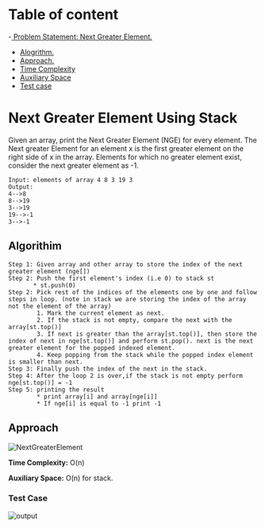 <!-- Table of content -->
# Table of content
-[ Problem Statement: Next Greater Element. ](#nge)
   - [Alogrithm.](#algo)
   - [Approach.](#approach)
   - [Time Complexity](#time)
   - [Auxiliary Space](#space)
   - [Test case](#testcase)
<a name ="nge"></a>
#  Next Greater Element Using Stack

Given an array, print the Next Greater Element (NGE) for every element. The Next greater Element for an element x is the first greater element on the right side of x in the array. Elements for which no greater element exist, consider the next greater element as -1. 
```
Input: elements of array 4 8 3 19 3
Output: 
4-->8
8-->19
3-->19
19-->-1
3-->-1
```
<a name ="algo"></a>
## Algorithim
```
Step 1: Given array and other array to store the index of the next greater element (nge[]) 
Step 2: Push the first element's index (i.e 0) to stack st
       * st.push(0) 
Step 2: Pick rest of the indices of the elements one by one and follow steps in loop. (note in stack we are storing the index of the array not the element of the array)
        1. Mark the current element as next.
        2. If the stack is not empty, compare the next with the array[st.top()]
        3. If next is greater than the array[st.top()], then store the index of next in nge[st.top()] and perform st.pop(). next is the next greater element for the popped indexed element.
        4. Keep popping from the stack while the popped index element is smaller than next. 
Step 3: Finally push the index of the next in the stack.
Step 4: After the loop 2 is over,if the stack is not empty perform nge[st.top()] = -1
Step 5: printing the result
        * print array[i] and array[nge[i]]
        * If nge[i] is equal to -1 print -1
```
<a name ="approach"></a>
## Approach
![NextGreaterElement](https://user-images.githubusercontent.com/84399701/163118470-25118e13-5087-4b2a-94c3-d3f7e5b760e3.png)

<a name ="time"></a>
**Time Complexity:** O(n)





<a name ="space"></a>
**Auxiliary Space:** O(n) for stack.

<a name ="testcase"></a>
### Test Case

![output](https://user-images.githubusercontent.com/84399701/160231076-3516027d-4b94-4548-9a48-26971f9bd8d8.png)



